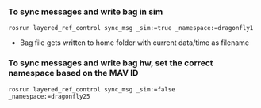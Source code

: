

### To sync messages and write bag in sim
`rosrun layered_ref_control sync_msg _sim:=true _namespace:=dragonfly1`

  * Bag file gets written to home folder with current data/time as filename

### To sync messages and write bag hw, set the correct namespace based on the MAV ID
`rosrun layered_ref_control sync_msg _sim:=false _namespace:=dragonfly25`